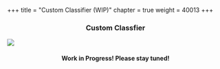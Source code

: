 +++
title = "Custom Classifier (WIP)"
chapter = true
weight = 40013
+++

<div style="text-align: justify">
    <center><h3>Custom Classfier</h3></center>
    <img src="/images/workinprogress.png" align="middle"/>
    <center><h4>Work in Progress! Please stay tuned!</h4></center>
</div>